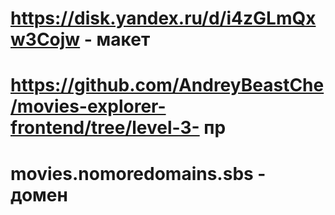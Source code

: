 #  https://disk.yandex.ru/d/i4zGLmQxw3Cojw - макет
#  https://github.com/AndreyBeastChe/movies-explorer-frontend/tree/level-3- пр
# movies.nomoredomains.sbs - домен